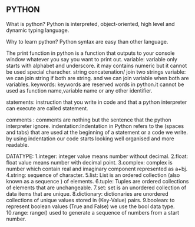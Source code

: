 ## PYTHON 

What is python?
Python is interpreted, object-oriented, high level and dynamic typing language.

Why to learn python? 
Python syntax are easy than other language.

The print function in python is a function that outputs to your console window whatever you say you want to print out.
variable: variable only starts with alphabet and underscore. it may contains numeric but it cannot be used special characher.
string concatenation/ join two strings variable: we can join string if both are string. and we can join variable when both are variables.
keywords: keywords are reserved words in python.it cannot be used as function name,variable name or any other identifier.

statements: instruction that you write in code and that a python interpreter can execute are called statement.

comments : comments are nothing but the sentence that the python interpreter ignore.
indentation:Indentation in Python refers to the (spaces and tabs) that are used at the beginning of a statement or a code we write. by using indentation our code starts looking well organised and more readable.

DATATYPE: 
1.integer: integer value means number without decimal.
2.float: float value means number with decimal point.
3.complex: complex is number which contain real and imaginary component represented as a+bj.
4.string: sequence of character.
5.list: List is an ordered collection (also known as a sequence ) of elements.
6.tuple: Tuples are ordered collections of elements that are unchangeable.
7.set: set is an unordered collection of data items that are unique.
8.dictionary: dictionaries are unordered collections of unique values stored in (Key-Value) pairs. 
9.boolean: to represent boolean values (True and False) we use the bool data type.
10.range: range() used to generate a sequence of numbers from a start number.
